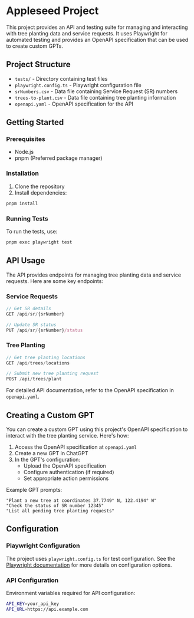 # Appleseed Project

This project provides an API and testing suite for managing and interacting with tree planting data and service requests. It uses Playwright for automated testing and provides an OpenAPI specification that can be used to create custom GPTs.

## Project Structure

- `tests/` - Directory containing test files
- `playwright.config.ts` - Playwright configuration file
- `srNumbers.csv` - Data file containing Service Request (SR) numbers
- `trees-to-plant.csv` - Data file containing tree planting information
- `openapi.yaml` - OpenAPI specification for the API

## Getting Started

### Prerequisites

- Node.js
- pnpm (Preferred package manager)

### Installation

1. Clone the repository
2. Install dependencies:
```bash
pnpm install
```

### Running Tests

To run the tests, use:

```bash
pnpm exec playwright test
```

## API Usage

The API provides endpoints for managing tree planting data and service requests. Here are some key endpoints:

### Service Requests
```typescript
// Get SR details
GET /api/sr/{srNumber}

// Update SR status
PUT /api/sr/{srNumber}/status
```

### Tree Planting
```typescript
// Get tree planting locations
GET /api/trees/locations

// Submit new tree planting request
POST /api/trees/plant
```

For detailed API documentation, refer to the OpenAPI specification in `openapi.yaml`.

## Creating a Custom GPT

You can create a custom GPT using this project's OpenAPI specification to interact with the tree planting service. Here's how:

1. Access the OpenAPI specification at `openapi.yaml`
2. Create a new GPT in ChatGPT
3. In the GPT's configuration:
   - Upload the OpenAPI specification
   - Configure authentication (if required)
   - Set appropriate action permissions

Example GPT prompts:
```plaintext
"Plant a new tree at coordinates 37.7749° N, 122.4194° W"
"Check the status of SR number 12345"
"List all pending tree planting requests"
```

## Configuration

### Playwright Configuration
The project uses `playwright.config.ts` for test configuration. See the [Playwright documentation](https://playwright.dev/docs/test-configuration) for more details on configuration options.

### API Configuration
Environment variables required for API configuration:
```bash
API_KEY=your_api_key
API_URL=https://api.example.com
```